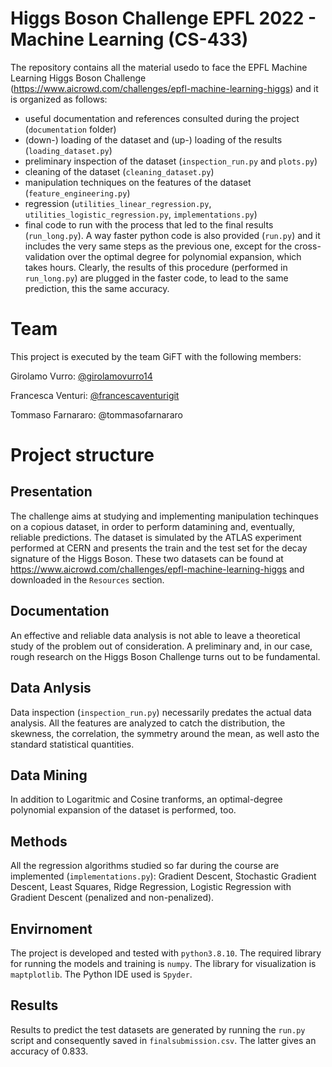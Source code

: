 # Higgs Boson Challenge EPFL 2022 - Machine Learning (CS-433)
The repository contains all the material usedo to face the EPFL Machine Learning Higgs Boson Challenge (https://www.aicrowd.com/challenges/epfl-machine-learning-higgs) and it is organized as follows:
 - useful documentation and references consulted during the project (`documentation` folder)
 - (down-) loading of the dataset and (up-) loading of the results (`loading_dataset.py`)
 - preliminary inspection of the dataset (`inspection_run.py` and `plots.py`)
 - cleaning of the dataset (`cleaning_dataset.py`)
 - manipulation techniques on the features of the dataset (`feature_engineering.py`)
 - regression (`utilities_linear_regression.py`, `utilities_logistic_regression.py`, `implementations.py`)
 - final code to run with the process that led to the final results (`run_long.py`). A way faster python code is also provided (`run.py`) and it includes the very same steps as the previous one, except for the cross-validation over the optimal degree for polynomial expansion, which takes hours. Clearly, the results of this procedure (performed in `run_long.py`) are plugged in the faster code, to lead to the same prediction, this the same accuracy.

# Team
This project is executed by the team GiFT with the following members:

Girolamo Vurro: [@girolamovurro14](https://github.com/girolamovurro14)

Francesca Venturi: [@francescaventurigit](https://github.com/francescaventurigit)

Tommaso Farnararo: @tommasofarnararo


# Project structure

## Presentation
The challenge aims at studying and implementing manipulation techinques on a copious dataset, in order to perform datamining and, eventually, reliable predictions. The dataset is simulated by the ATLAS experiment performed at CERN and presents the train and the test set for the decay signature of the Higgs Boson. These two datasets can be found at https://www.aicrowd.com/challenges/epfl-machine-learning-higgs and downloaded in the `Resources` section.

## Documentation
An effective and reliable data analysis is not able to leave a theoretical study of the problem out of consideration. A preliminary and, in our case, rough research on the Higgs Boson Challenge turns out to be fundamental. 

## Data Anlysis
Data inspection (`inspection_run.py`) necessarily predates the actual data analysis. All the features are analyzed to catch the distribution, the skewness, the correlation, the symmetry around the mean, as well asto the standard statistical quantities.

## Data Mining
In addition to Logaritmic and Cosine tranforms, an optimal-degree polynomial expansion of the dataset is performed, too.

## Methods
All the regression algorithms studied so far during the course are implemented (`implementations.py`): Gradient Descent, Stochastic Gradient Descent, Least Squares, Ridge Regression, Logistic Regression with Gradient Descent (penalized and non-penalized).

## Envirnoment
The project is developed and tested with `python3.8.10`. The required library for running the models and training is `numpy`. The library for visualization is `maptplotlib`. The Python IDE used is `Spyder`.

## Results
Results to predict the test datasets are generated by running the `run.py` script and consequently saved in `finalsubmission.csv`. The latter gives an accuracy of 0.833.
